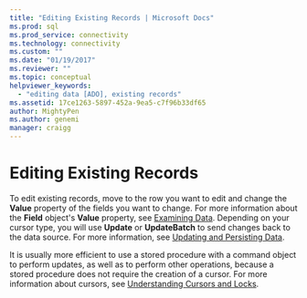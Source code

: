 ```yaml
---
title: "Editing Existing Records | Microsoft Docs"
ms.prod: sql
ms.prod_service: connectivity
ms.technology: connectivity
ms.custom: ""
ms.date: "01/19/2017"
ms.reviewer: ""
ms.topic: conceptual
helpviewer_keywords: 
  - "editing data [ADO], existing records"
ms.assetid: 17ce1263-5897-452a-9ea5-c7f96b33df65
author: MightyPen
ms.author: genemi
manager: craigg
---
```

# Editing Existing Records
To edit existing records, move to the row you want to edit and change the **Value** property of the fields you want to change. For more information about the **Field** object's **Value** property, see [Examining Data](../../../ado/guide/data/examining-data.md). Depending on your cursor type, you will use **Update** or **UpdateBatch** to send changes back to the data source. For more information, see [Updating and Persisting Data](../../../ado/guide/data/updating-and-persisting-data.md).  
  
 It is usually more efficient to use a stored procedure with a command object to perform updates, as well as to perform other operations, because a stored procedure does not require the creation of a cursor. For more information about cursors, see [Understanding Cursors and Locks](../../../ado/guide/data/understanding-cursors-and-locks.md).
